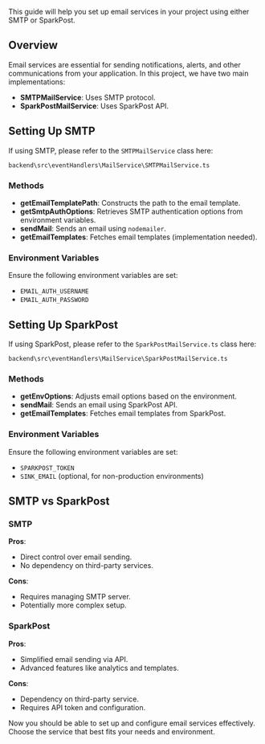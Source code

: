 This guide will help you set up email services in your project using either SMTP or SparkPost. 

## Overview
Email services are essential for sending notifications, alerts, and other communications from your application. In this project, we have two main implementations:

- **SMTPMailService**: Uses SMTP protocol.
- **SparkPostMailService**: Uses SparkPost API.

## Setting Up SMTP

If using SMTP, please refer to the `SMTPMailService` class here:

`backend\src\eventHandlers\MailService\SMTPMailService.ts`

### Methods

- **getEmailTemplatePath**: Constructs the path to the email template.
- **getSmtpAuthOptions**: Retrieves SMTP authentication options from environment variables.
- **sendMail**: Sends an email using `nodemailer`.
- **getEmailTemplates**: Fetches email templates (implementation needed).

### Environment Variables

Ensure the following environment variables are set:

- `EMAIL_AUTH_USERNAME`
- `EMAIL_AUTH_PASSWORD`

## Setting Up SparkPost

If using SparkPost, please refer to the `SparkPostMailService.ts` class here:

`backend\src\eventHandlers\MailService\SparkPostMailService.ts`


### Methods

- **getEnvOptions**: Adjusts email options based on the environment.
- **sendMail**: Sends an email using SparkPost API.
- **getEmailTemplates**: Fetches email templates from SparkPost.

### Environment Variables

Ensure the following environment variables are set:

- `SPARKPOST_TOKEN`
- `SINK_EMAIL` (optional, for non-production environments)

## SMTP vs SparkPost

### SMTP
**Pros**:

  - Direct control over email sending.
  - No dependency on third-party services.

**Cons**:

  - Requires managing SMTP server.
  - Potentially more complex setup.

### SparkPost
**Pros**:

  - Simplified email sending via API.
  - Advanced features like analytics and templates.

**Cons**:

  - Dependency on third-party service.
  - Requires API token and configuration.

Now you should be able to set up and configure email services effectively. Choose the service that best fits your needs and environment.
